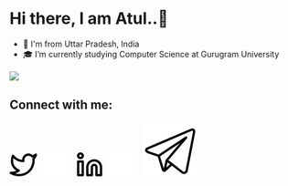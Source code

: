 # Hi there, I am Atul..👋

- 🏡 I'm from Uttar Pradesh, India
- 🎓 I’m currently studying Computer Science at Gurugram University


<img align="center" src= "https://github-readme-stats.vercel.app/api?username=atulsingh14&show_icons=true&theme=tokyonight" />


## Connect with me:

[![website](./img/twitter-light.svg)](https://twitter.com/atulsingh144#gh-light-mode-only)
[![website](./img/twitter-dark.svg)](https://twitter.com/atulsingh144#gh-dark-mode-only)
&nbsp;&nbsp;
[![website](./img/linkedin-light.svg)](https://linkedin.com/in/atulsingh14/#gh-light-mode-only)
[![website](./img/linkedin-dark.svg)](https://linkedin.com/in/atulsingh14/#gh-dark-mode-only)
&nbsp;&nbsp;
[![website](./img/telegram-light.svg)](https://telegram.me/atulsingh144/#gh-light-mode-only)